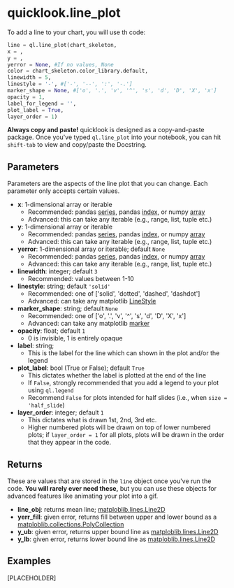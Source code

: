 # quicklook.line_plot
To add a line to your chart, you will use th code:
```python
line = ql.line_plot(chart_skeleton,
x = ,
y = ,
yerror = None, #If no values, None
color = chart_skeleton.color_library.default,
linewidth = 5,
linestyle = '-', #['-', '--', ':', '-.']
marker_shape = None, #['o', '.', 'v', '^', 's', 'd', 'D', 'X', 'x']
opacity = 1,
label_for_legend = '',
plot_label = True,
layer_order = 1)
```

**Always copy and paste!** quicklook is designed as a copy-and-paste package. Once you've typed `ql.line_plot` into your notebook, you can hit `shift-tab` to view and copy/paste the Docstring.
## Parameters
Parameters are the aspects of the line plot that you can change. Each parameter only accepts certain values.
- **x**: 1-dimensional array or iterable
    - Recommended: pandas [series](https://pandas.pydata.org/docs/reference/api/pandas.Series.html), pandas [index](https://pandas.pydata.org/docs/reference/api/pandas.Index.html), or numpy [array](https://numpy.org/doc/stable/reference/generated/numpy.array.html)
    - Advanced: this can take any iterable (e.g., range, list, tuple etc.)
- **y**: 1-dimensional array or iterable
    - Recommended: pandas [series](https://pandas.pydata.org/docs/reference/api/pandas.Series.html), pandas [index](https://pandas.pydata.org/docs/reference/api/pandas.Index.html), or numpy [array](https://numpy.org/doc/stable/reference/generated/numpy.array.html)
    - Advanced: this can take any iterable (e.g., range, list, tuple etc.)
- **yerror**: 1-dimensional array or iterable; default `None`
    - Recommended: pandas [series](https://pandas.pydata.org/docs/reference/api/pandas.Series.html), pandas [index](https://pandas.pydata.org/docs/reference/api/pandas.Index.html), or numpy [array](https://numpy.org/doc/stable/reference/generated/numpy.array.html)
    - Advanced: this can take any iterable (e.g., range, list, tuple etc.)
- **linewidth**: integer; default `3`
    - Recommended: values between 1-10
- **linestyle**: string; default `'solid'`
    - Recommended: one of ['solid', 'dotted', 'dashed', 'dashdot']
    - Advanced: can take any matplotlib [LineStyle](https://matplotlib.org/stable/gallery/lines_bars_and_markers/linestyles.html)
- **marker_shape**: string; default `None`
    - Recommended: one of ['o', '.', 'v', '^', 's', 'd', 'D', 'X', 'x']
    - Advanced: can take any matplotlib [marker](https://matplotlib.org/stable/api/markers_api.html)
- **opacity**: float; default `1`
    - 0 is invisible, 1 is entirely opaque
- **label**: string;
    - This is the label for the line which can shown in the plot and/or the legend
- **plot_label**: bool (True or False); default `True`
    - This dictates whether the label is plotted at the end of the line
    - If `False`, strongly recommended that you add a legend to your plot using `ql.legend`
    - Recommend `False` for plots intended for half slides (i.e., when `size = 'half_slide`)
- **layer_order**: integer; default `1`
    - This dictates what is drawn 1st, 2nd, 3rd etc.
    - Higher numbered plots will be drawn on top of lower numbered plots; if `layer_order = 1` for all plots, plots will be drawn in the order that they appear in the code.
## Returns
These are values that are stored in the `line` object once you've run the code. **You will rarely ever need these,** but you can use these objects for advanced features like animating your plot into a gif.
- **line_obj**: returns mean line; [matploblib.lines.Line2D](https://matplotlib.org/stable/api/_as_gen/matplotlib.lines.Line2D.html#matplotlib.lines.Line2D)
- **yerr_fill**: given error, returns fill between upper and lower bound as a [matploblib.collections.PolyCollection](https://matplotlib.org/stable/api/collections_api.html#matplotlib.collections.PolyCollection)
- **y_ub**: given error, returns upper bound line as [matploblib.lines.Line2D](https://matplotlib.org/stable/api/_as_gen/matplotlib.lines.Line2D.html#matplotlib.lines.Line2D)
- **y_lb**: given error, returns lower bound line as [matploblib.lines.Line2D](https://matplotlib.org/stable/api/_as_gen/matplotlib.lines.Line2D.html#matplotlib.lines.Line2D)

## Examples
[PLACEHOLDER]
